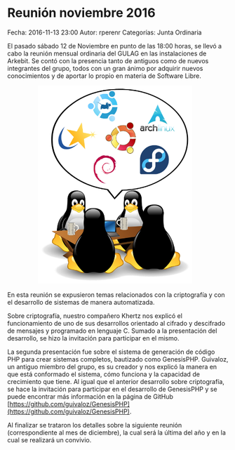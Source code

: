 Reunión noviembre 2016
==================================

Fecha: 2016-11-13 23:00
Autor:  rperenr
Categorías: Junta Ordinaria

El pasado sábado 12 de Noviembre en punto de las 18:00 horas, se llevó a cabo la reunión mensual ordinaria del GULAG en las instalaciones de Arkebit. Se contó con la presencia tanto de antiguos como de nuevos integrantes del grupo, todos con un gran ánimo por adquirir nuevos conocimientos y de aportar lo propio en materia de Software Libre.

<center>
<a class="img-responsive" href="2016-10-16-invitacion-reunion-noviembre/LinuxParty.png"><img class="img-responsive" style="width:70%;height:auto;margin-right:12px;" src="2016-10-16-invitacion-reunion-noviembre/LinuxParty.png" alt="Reunión ordinaria" width="325" height="250"></a>
</center>

En esta reunión se expusieron temas relacionados con la criptografía y con el desarrollo de sistemas de manera automatizada.

Sobre criptografía, nuestro compañero Khertz nos explicó el funcionamiento de uno de sus desarrollos orientado al cifrado y descifrado de mensajes y programado en lenguaje C. Sumado a la presentación del desarrollo, se hizo la invitación para participar en el mismo.

La segunda presentación fue sobre el sistema de generación de código PHP para crear sistemas completos, bautizado como GenesisPHP. Guivaloz, un antiguo miembro del grupo, es su creador y nos explicó la manera en que está conformado el sistema, cómo funciona y la capacidad de crecimiento que tiene. Al igual que el anterior desarrollo sobre criptografía, se hace la invitación para participar en el desarrollo de GenesisPHP y se puede encontrar más información en la página de GitHub [https://github.com/guivaloz/GenesisPHP](https://github.com/guivaloz/GenesisPHP).

Al finalizar se trataron los detalles sobre la siguiente reunión (correspondiente al mes de diciembre), la cual será la última del año y en la cual se realizará un convivio.
